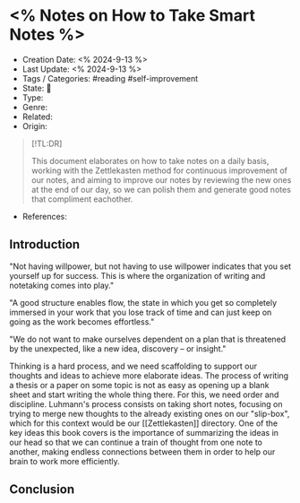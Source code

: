 # <% Notes on How to Take Smart Notes %>
- Creation Date: <% 2024-9-13 %>
- Last Update: <% 2024-9-13 %>
- Tags / Categories: #reading #self-improvement
- State: 🌱
- Type: 
- Genre: 
- Related: 
- Origin:
> [!TL:DR]
> 
>This document elaborates on how to take notes on a daily basis, working with the Zettlekasten method for continuous improvement of our notes, and aiming to improve our notes by reviewing the new ones at the end of our day, so we can polish them and generate good notes that compliment eachother.
- References: 

## Introduction

"Not having willpower, but not having to use willpower indicates that you set yourself up for success. This is where the organization of writing and notetaking comes into play."

"A good structure enables flow, the state in which you get so completely immersed in your work that you lose track of time and can just keep on going as the work becomes effortless."

"We do not want to make ourselves dependent on a plan that is threatened by the unexpected, like a new idea, discovery – or insight."

Thinking is a hard process, and we need scaffolding to support our thoughts and ideas to achieve more elaborate ideas. The process of writing a thesis or a paper on some topic is not as easy as opening up a blank sheet and start writing the whole thing there. For this, we need order and discipline. Luhmann's process consists on taking short notes, focusing on trying to merge new thoughts to the already existing ones on our "slip-box", which for this context would be our [[Zettlekasten]] directory. One of the key ideas this book covers is the importance of summarizing the ideas in our head so that we can continue a train of thought from one note to another, making endless connections between them in order to help our brain to work more efficiently.
## Conclusion